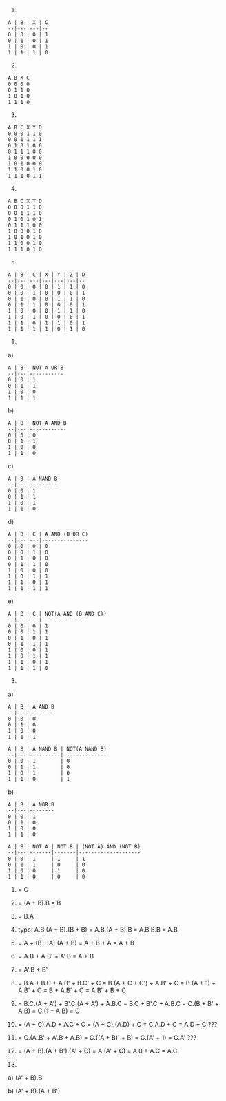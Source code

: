1.

    A | B | X | C
    --|---|---|--
    0 | 0 | 0 | 1
    0 | 1 | 0 | 1
    1 | 0 | 0 | 1
    1 | 1 | 1 | 0

2.

    A B X C
    0 0 0 0
    0 1 1 0
    1 0 1 0
    1 1 1 0

3.

    A B C X Y D
    0 0 0 1 1 0
    0 0 1 1 1 1
    0 1 0 1 0 0
    0 1 1 1 0 0
    1 0 0 0 0 0
    1 0 1 0 0 0
    1 1 0 0 1 0
    1 1 1 0 1 1

4.

    A B C X Y D
    0 0 0 1 1 0
    0 0 1 1 1 0
    0 1 0 1 0 1
    0 1 1 1 0 0
    1 0 0 0 1 0
    1 0 1 0 1 0
    1 1 0 0 1 0
    1 1 1 0 1 0

5.

    A | B | C | X | Y | Z | D
    --|---|---|---|---|---|--
    0 | 0 | 0 | 0 | 1 | 1 | 0
    0 | 0 | 1 | 0 | 0 | 0 | 1
    0 | 1 | 0 | 0 | 1 | 1 | 0
    0 | 1 | 1 | 0 | 0 | 0 | 1
    1 | 0 | 0 | 0 | 1 | 1 | 0
    1 | 0 | 1 | 0 | 0 | 0 | 1
    1 | 1 | 0 | 1 | 1 | 0 | 1
    1 | 1 | 1 | 1 | 0 | 1 | 0



1.
  a)

    A | B | NOT A OR B
    --|---|-----------
    0 | 0 | 1
    0 | 1 | 1
    1 | 0 | 0
    1 | 1 | 1

  b)

    A | B | NOT A AND B
    --|---|------------
    0 | 0 | 0
    0 | 1 | 1
    1 | 0 | 0
    1 | 1 | 0

  c)

    A | B | A NAND B
    --|---|---------
    0 | 0 | 1
    0 | 1 | 1
    1 | 0 | 1
    1 | 1 | 0

  d)

    A | B | C | A AND (B OR C)
    --|---|---|---------------
    0 | 0 | 0 | 0
    0 | 0 | 1 | 0
    0 | 1 | 0 | 0
    0 | 1 | 1 | 0
    1 | 0 | 0 | 0
    1 | 0 | 1 | 1
    1 | 1 | 0 | 1
    1 | 1 | 1 | 1

  e)

    A | B | C | NOT(A AND (B AND C))
    --|---|---|---------------
    0 | 0 | 0 | 1
    0 | 0 | 1 | 1
    0 | 1 | 0 | 1
    0 | 1 | 1 | 1
    1 | 0 | 0 | 1
    1 | 0 | 1 | 1
    1 | 1 | 0 | 1
    1 | 1 | 1 | 0

3.
  a)

    A | B | A AND B
    --|---|--------
    0 | 0 | 0
    0 | 1 | 0
    1 | 0 | 0
    1 | 1 | 1

    A | B | A NAND B | NOT(A NAND B)
    --|---|----------|--------------
    0 | 0 | 1        | 0
    0 | 1 | 1        | 0
    1 | 0 | 1        | 0
    1 | 1 | 0        | 1

  b)

    A | B | A NOR B
    --|---|--------
    0 | 0 | 1
    0 | 1 | 0
    1 | 0 | 0
    1 | 1 | 0

    A | B | NOT A | NOT B | (NOT A) AND (NOT B)
    --|---|-------|-------|--------------------
    0 | 0 | 1     | 1     | 1
    0 | 1 | 1     | 0     | 0
    1 | 0 | 0     | 1     | 0
    1 | 1 | 0     | 0     | 0



1. = C

2. = (A + B).B
   = B

3. = B.A

4. typo: A.B.(A + B).(B + B)
   = A.B.(A + B).B
   = A.B.B.B
   = A.B

5. = A + (B + A).(A + B)
   = A + B + A
   = A + B

6. = A.B + A.B' + A'.B
   = A + B

7. = A'.B + B'

8. = B.A +  B.C + A.B' + B.C' + C
   = B.(A + C + C') + A.B' + C
   = B.(A + 1) + A.B' + C
   = B + A.B' + C
   = A.B' + B + C

9. = B.C.(A + A') + B'.C.(A + A') + A.B.C
   = B.C + B'.C + A.B.C
   = C.(B + B' + A.B)
   = C.(1 + A.B)
   = C

10. = (A + C).A.D + A.C + C
    = (A + C).(A.D) + C
    = C.A.D + C
    = A.D + C
    ???

11. = C.(A'.B' + A'.B + A.B)
    = C.((A + B)' + B)
    = C.(A' + 1)
    = C.A'
    ???

12. = (A + B).(A + B').(A' + C)
    = A.(A' + C)
    = A.0 + A.C
    = A.C

13.
  a) (A' + B).B'

  b) (A' + B).(A + B')
